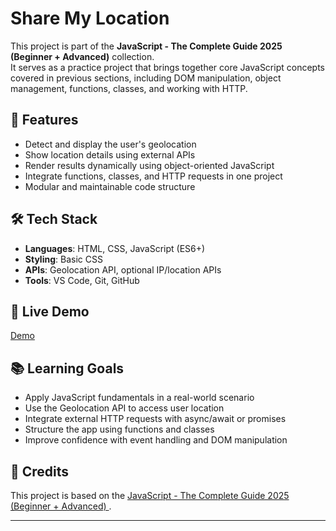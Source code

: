 # Share My Location

This project is part of the **JavaScript - The Complete Guide 2025 (Beginner + Advanced)** collection.  
It serves as a practice project that brings together core JavaScript concepts covered in previous sections, including DOM manipulation, object management, functions, classes, and working with HTTP.

## 📌 Features
- Detect and display the user's geolocation
- Show location details using external APIs
- Render results dynamically using object-oriented JavaScript
- Integrate functions, classes, and HTTP requests in one project
- Modular and maintainable code structure

## 🛠️ Tech Stack
- **Languages**: HTML, CSS, JavaScript (ES6+)
- **Styling**: Basic CSS
- **APIs**: Geolocation API, optional IP/location APIs
- **Tools**: VS Code, Git, GitHub

## 🚀 Live Demo
[Demo](https://flavia3107.github.io/share-app/)

## 📚 Learning Goals
- Apply JavaScript fundamentals in a real-world scenario
- Use the Geolocation API to access user location
- Integrate external HTTP requests with async/await or promises
- Structure the app using functions and classes
- Improve confidence with event handling and DOM manipulation

## 📖 Credits
This project is based on the [JavaScript - The Complete Guide 2025 (Beginner + Advanced)
](https://www.udemy.com/course/javascript-the-complete-guide-2020-beginner-advanced/).

---

